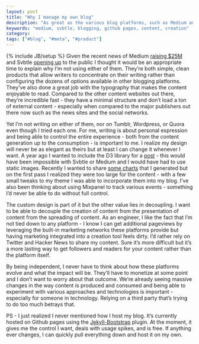 ```yaml
---
layout: post
title: "Why I manage my own blog"
description: "As great as the various blog platforms, such as Medium and Svbtle, are, I manage my own blog. Managing my own blog gives me the control I want and prevents me from having to rely on the provided marketing that I have no control over."
keywords: "medium, svbtle, blogging, github pages, content, creation"
category:
tags: ["#blog", "#meta", "#product"]
---
```

{% include JB/setup %}
Given the recent news of Medium <a href="http://recode.net/2014/01/28/medium-evan-williams-post-twitter-media-startup-raises-25-million-round/" target="_blank">raising $25M</a> and Svbtle <a href="http://blog.svbtle.com/open-for-everyone" target="_blank">opening up</a> to the public I thought it would be an appropriate time to explain why I’m not using either of them. They’re both simple, clean products that allow writers to concentrate on their writing rather than configuring the dozens of options available in other blogging platforms. They’ve also done a great job with the typography that makes the content enjoyable to read. Compared to the other content websites out there, they’re incredible fast - they have a minimal structure and don’t load a ton of external content - especially when compared to the major publishers out there now such as the news sites and the social networks.

Yet I’m not writing on either of them, nor on Tumblr, Wordpress, or Quora even though I tried each one. For me, writing is about personal expression and being able to control the entire experience - both from the content generation up to the consumption - is important to me. I realize my design will never be as elegant as theirs but at least I can change it whenever I want. A year ago I wanted to include the D3 library for a <a href="http://dangoldin.com/2013/02/12/analysis-of-lincolns-words/">post</a> - this would have been impossible with Svbtle or Medium and I would have had to use static images. Recently I wanted to share <a href="http://dangoldin.com/2014/01/09/taxi-prices-around-the-world/">some charts</a> that I generated but on the first pass I realized they were too large for the content - with a few small tweaks to my theme I was able to incorporate them into my blog. I’ve also been thinking about using Mixpanel to track various events - something I’d never be able to do without full control.

The custom design is part of it but the other value lies in decoupling. I want to be able to decouple the creation of content from the presentation of content from the spreading of content. As an engineer, I like the fact that I’m not tied down to any platform - I know I can get additional pageviews by leveraging the built-in marketing networks these platforms provide but having marketing integrated into a creation tool feels dirty. I’d rather rely on Twitter and Hacker News to share my content. Sure it’s more difficult but it’s a more lasting way to get followers and readers for your content rather than the platform itself.

By being independent, I never have to think about how these platforms evolve and what the impact will be. They’ll have to monetize at some point and I don’t want to worry about that outcome. We’re already seeing massive changes in the way content is produced and consumed and being able to experiment with various approaches and technologies is important - especially for someone in technology. Relying on a third party that’s trying to do too much betrays that.

PS - I just realized I never mentioned how I host my blog. It’s currently hosted on Github pages using the <a href="http://jekyllbootstrap.com/" target="_blank">Jekyll-Bootstrap</a> plugin. At the moment, it gives me the control I want, deals with usage spikes, and is free. If anything ever changes, I can quickly pull everything down and host it on my own.